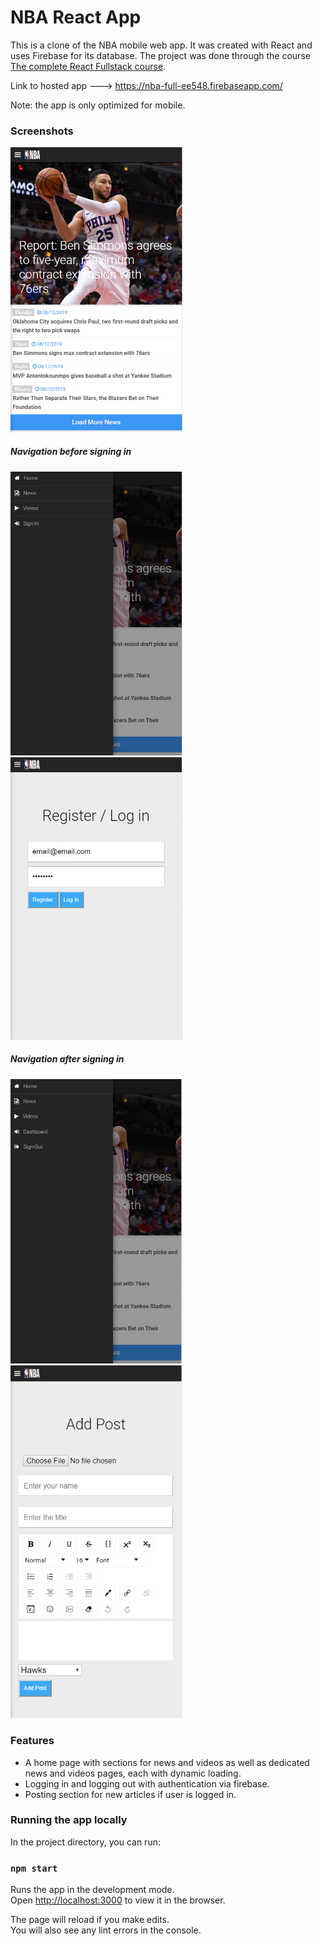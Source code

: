 
# NBA React App
This is a clone of the NBA mobile web app. It was created with React and uses Firebase for its database. The project was done through the course [The complete React Fullstack course](https://www.udemy.com/the-complete-react-fullstack-course/ "The complete React Fullstack course").

Link to hosted app ---> https://nba-full-ee548.firebaseapp.com/

Note: the app is only optimized for mobile. 

### Screenshots

<img src="screenshots/nba_home.PNG" alt="home/landing page" width="275"/>
<h5>Navigation before signing in</h5>
<img src="screenshots/before_signin.PNG" alt="navigation before sign in" width="275"/>
<img src="screenshots/register.PNG" alt="register/sign in page" width="275"/>
<h5>Navigation after signing in</h5>
<img src="screenshots/after_signin.PNG" alt="navigation after sign in" width="275"/>
<img src="screenshots/dashboard.PNG" alt="dashboard" width="275"/>

### Features
- A home page with sections for news and videos as well as dedicated news and videos pages, each with dynamic loading.
- Logging in and logging out with authentication via firebase.
- Posting section for new articles if user is logged in.

### Running the app locally

In the project directory, you can run:

### `npm start`

Runs the app in the development mode.<br>
Open [http://localhost:3000](http://localhost:3000) to view it in the browser.

The page will reload if you make edits.<br>
You will also see any lint errors in the console.

